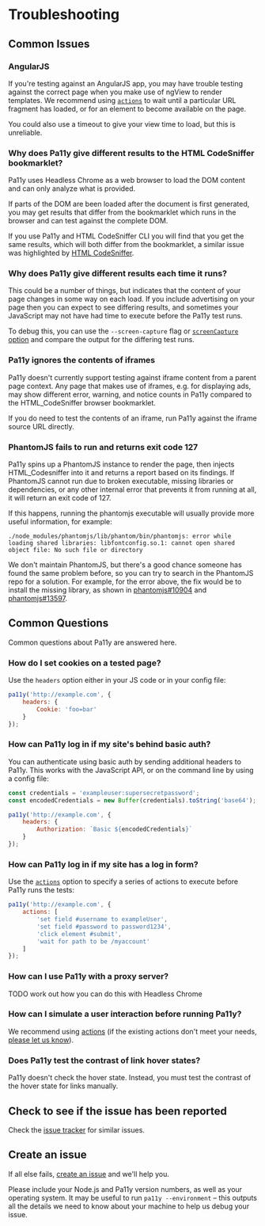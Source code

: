 
# Troubleshooting


## Common Issues

### AngularJS

If you're testing against an AngularJS app, you may have trouble testing against the correct page when you make use of ngView to render templates. We recommend using [`actions`][actions] to wait until a particular URL fragment has loaded, or for an element to become available on the page.

You could also use a timeout to give your view time to load, but this is unreliable.

### Why does Pa11y give different results to the HTML CodeSniffer bookmarklet?

Pa11y uses Headless Chrome as a web browser to load the DOM content and can only analyze what is provided.

If parts of the DOM are been loaded after the document is first generated, you may get results that differ from the bookmarklet which runs in the browser and can test against the complete DOM.

If you use Pa11y and HTML CodeSniffer CLI you will find that you get the same results, which will both differ from the bookmarklet, a similar issue was highlighted by [HTML CodeSniffer][sniff-issue].

### Why does Pa11y give different results each time it runs?

This could be a number of things, but indicates that the content of your page changes in some way on each load. If you include advertising on your page then you can expect to see differing results, and sometimes your JavaScript may not have had time to execute before the Pa11y test runs.

To debug this, you can use the `--screen-capture` flag or [`screenCapture` option](https://github.com/pa11y/pa11y#screencapture-string) and compare the output for the differing test runs.

### Pa11y ignores the contents of iframes

Pa11y doesn't currently support testing against iframe content from a parent page context. Any page that makes use of iframes, e.g. for displaying ads, may show different error, warning, and notice counts in Pa11y compared to the HTML_CodeSniffer browser bookmarklet.

If you do need to test the contents of an iframe, run Pa11y against the iframe source URL directly.

### PhantomJS fails to run and returns exit code 127

Pa11y spins up a PhantomJS instance to render the page, then injects HTML_Codesniffer into it and returns a report based on its findings. If PhantomJS cannot run due to broken executable, missing libraries or dependencies, or any other internal error that prevents it from running at all, it will return an exit code of 127.

If this happens, running the phantomjs executable will usually provide more useful information, for example:

```
./node_modules/phantomjs/lib/phantom/bin/phantomjs: error while loading shared libraries: libfontconfig.so.1: cannot open shared object file: No such file or directory
```

We don't maintain PhantomJS, but there's a good chance someone has found the same problem before, so you can try to search in the PhantomJS repo for a solution. For example, for the error above, the fix would be to install the missing library, as shown in [phantomjs#10904](https://github.com/ariya/phantomjs/issues/10904) and [phantomjs#13597](https://github.com/ariya/phantomjs/issues/13597).


## Common Questions

Common questions about Pa11y are answered here.

### How do I set cookies on a tested page?

Use the `headers` option either in your JS code or in your config file:

```js
pa11y('http://example.com', {
    headers: {
        Cookie: 'foo=bar'
    }
});
```

### How can Pa11y log in if my site's behind basic auth?

You can authenticate using basic auth by sending additional headers to Pa11y. This works with the JavaScript API, or on the command line by using a config file:

```js
const credentials = 'exampleuser:supersecretpassword';
const encodedCredentials = new Buffer(credentials).toString('base64');

pa11y('http://example.com', {
    headers: {
        Authorization: `Basic ${encodedCredentials}`
    }
});
```

### How can Pa11y log in if my site has a log in form?

Use the [`actions`][actions] option to specify a series of actions to execute before Pa11y runs the tests:

```js
pa11y('http://example.com', {
    actions: [
        'set field #username to exampleUser',
        'set field #password to password1234',
        'click element #submit',
        'wait for path to be /myaccount'
    ]
});
```

### How can I use Pa11y with a proxy server?

TODO work out how you can do this with Headless Chrome

### How can I simulate a user interaction before running Pa11y?

We recommend using [actions][actions] (if the existing actions don't meet your needs, [please let us know](https://github.com/pa11y/pa11y/issues/228)).

### Does Pa11y test the contrast of link hover states?

Pa11y doesn't check the hover state. Instead, you must test the contrast of the hover state for links manually.


## Check to see if the issue has been reported

Check the [issue tracker][issues] for similar issues.


## Create an issue

If all else fails, [create an issue][new-issue] and we'll help you.

Please include your Node.js and Pa11y version numbers, as well as your operating system. It may be useful to run `pa11y --environment` – this outputs all the details we need to know about your machine to help us debug your issue.


[actions]: https://github.com/pa11y/pa11y#actions
[issues]: https://github.com/pa11y/pa11y/issues?utf8=%E2%9C%93&q=is%3Aissue
[new-issue]: https://github.com/pa11y/pa11y/issues/new
[ngViewLoaded]: https://github.com/angular-ui/ui-router/wiki#view-load-events
[sniff-issue]: https://github.com/squizlabs/HTML_CodeSniffer/issues/109
